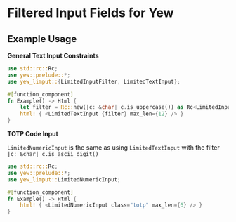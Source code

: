 # Filtered Input Fields for Yew

## Example Usage

__General Text Input Constraints__
```rust
use std::rc::Rc;
use yew::prelude::*;
use yew_limput::{LimitedInputFilter, LimitedTextInput};

#[function_component]
fn Example() -> Html {
    let filter = Rc::new(|c: &char| c.is_uppercase()) as Rc<LimitedInputFilter>;
    html! { <LimitedTextInput {filter} max_len={12} /> }
}
```

__TOTP Code Input__

`LimitedNumericInput` is the same as using `LimitedTextInput` with the filter `|c: &char| c.is_ascii_digit()`

```rust
use std::rc::Rc;
use yew::prelude::*;
use yew_limput::LimitedNumericInput;

#[function_component]
fn Example() -> Html {
    html! { <LimitedNumericInput class="totp" max_len={6} /> }
}
```